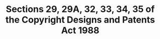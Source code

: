 ---
title: "Sections 29, 29A, 32, 33, 34, 35 of the Copyright Designs and Patents Act 1988"
draft: false
exceptions:
- info53a
memberstates:
- GB
score: 3
compensation:
- 
remarks: |
 


link: ""
---